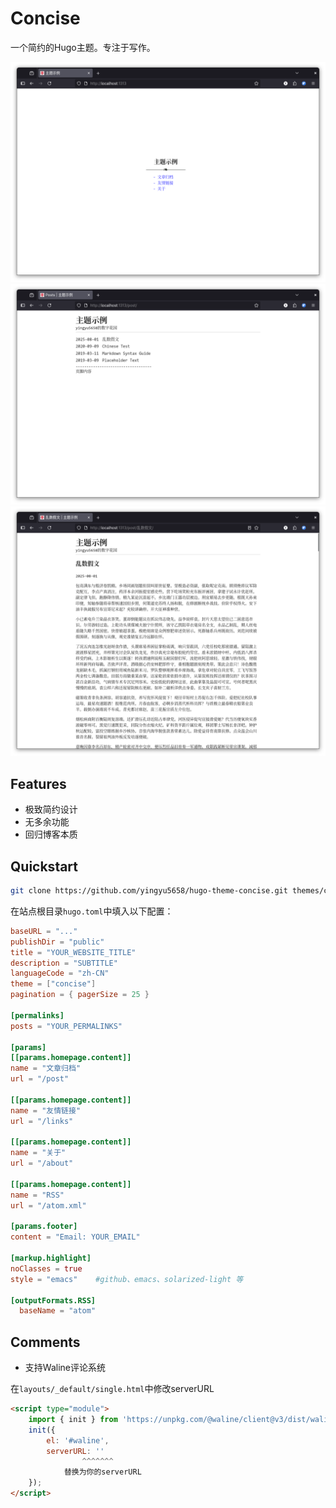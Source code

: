 # Concise

一个简约的Hugo主题。专注于写作。

![homepage](./images/homepage.png)
![post](./images/post.png)
![single](./images/single.png)

## Features

- 极致简约设计
- 无多余功能
- 回归博客本质

## Quickstart

```bash
git clone https://github.com/yingyu5658/hugo-theme-concise.git themes/concise
```

在站点根目录`hugo.toml`中填入以下配置：

```toml
baseURL = "..."
publishDir = "public"
title = "YOUR_WEBSITE_TITLE"
description = "SUBTITLE"
languageCode = "zh-CN"
theme = ["concise"]
pagination = { pagerSize = 25 }

[permalinks]
posts = "YOUR_PERMALINKS"

[params]
[[params.homepage.content]]
name = "文章归档"
url = "/post"

[[params.homepage.content]]
name = "友情链接"
url = "/links"

[[params.homepage.content]]
name = "关于"
url = "/about"

[[params.homepage.content]]
name = "RSS"
url = "/atom.xml"

[params.footer]
content = "Email: YOUR_EMAIL"

[markup.highlight]
noClasses = true 
style = "emacs"    #github、emacs、solarized-light 等

[outputFormats.RSS]
  baseName = "atom"
```

## Comments

- 支持Waline评论系统

在`layouts/_default/single.html`中修改serverURL

```html
<script type="module">
	import { init } from 'https://unpkg.com/@waline/client@v3/dist/waline.js';
	init({
		el: '#waline',
		serverURL: ''
                ^^^^^^^
            替换为你的serverURL
	});
</script>
```

